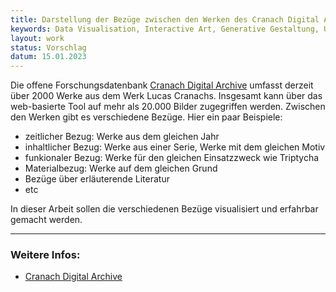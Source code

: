 ```yaml
---
title: Darstellung der Bezüge zwischen den Werken des Cranach Digital Archives
keywords: Data Visualisation, Interactive Art, Generative Gestaltung, UX
layout: work
status: Vorschlag
datum: 15.01.2023
---
```


Die offene Forschungsdatenbank [Cranach Digital Archive](https://lucascranach.org/gallery) umfasst derzeit über 2000 Werke aus dem Werk Lucas Cranachs. Insgesamt kann über das web-basierte Tool auf mehr als 20.000 Bilder zugegriffen werden. Zwischen den Werken gibt es verschiedene Bezüge. Hier ein paar Beispiele:
- zeitlicher Bezug: Werke aus dem gleichen Jahr
- inhaltlicher Bezug: Werke aus einer Serie, Werke mit dem gleichen Motiv
- funkionaler Bezug: Werke für den gleichen Einsatzzweck wie Triptycha
- Materialbezug: Werke auf dem gleichen Grund
- Bezüge über erläuterende Literatur
- etc

In dieser Arbeit sollen die verschiedenen Bezüge visualisiert und erfahrbar gemacht werden.

---
### Weitere Infos:
- [Cranach Digital Archive](https://lucascranach.org)
